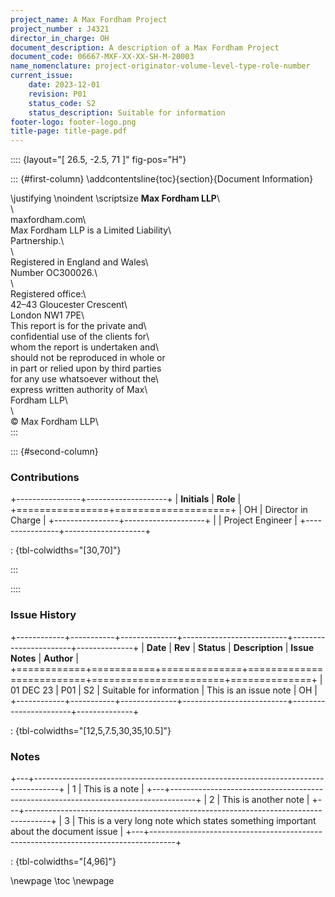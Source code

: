 ```yaml
---
project_name: A Max Fordham Project
project_number : J4321
director_in_charge: OH
document_description: A description of a Max Fordham Project
document_code: 06667-MXF-XX-XX-SH-M-20003
name_nomenclature: project-originator-volume-level-type-role-number
current_issue:
    date: 2023-12-01
    revision: P01
    status_code: S2
    status_description: Suitable for information
footer-logo: footer-logo.png
title-page: title-page.pdf
---
```


:::: {layout="[ 26.5, -2.5, 71 ]" fig-pos="H"}

::: {#first-column}
\addcontentsline{toc}{section}{Document Information}

\justifying \noindent \scriptsize __Max Fordham LLP__\                      
\                                         
maxfordham.com\                           
Max Fordham LLP is a Limited Liability\   
Partnership.\                             
\                                         
Registered in England and Wales\          
Number OC300026.\                         
\                                         
Registered office:\                       
42–43 Gloucester Crescent\                
London NW1 7PE\                           
This report is for the private and\       
confidential use of the clients for\      
whom the report is undertaken and\     
should not be reproduced in whole or\
in part or relied upon by third parties\
for any use whatsoever without the\       
express written authority of Max\         
Fordham LLP\                              
\                                         
© Max Fordham LLP\      
:::

::: {#second-column}


### Contributions

+----------------+--------------------+
| **Initials**   | **Role**           |
+================+====================+
| OH             | Director in Charge |
+----------------+--------------------+
|                | Project Engineer   |
+----------------+--------------------+

: {tbl-colwidths="[30,70]"}

:::

::::

### Issue History

+------------+-----------+--------------+--------------------------+-----------------------+--------------+
| **Date**   | **Rev**   | **Status**   | **Description**          | **Issue Notes**       | **Author**   |
+============+===========+==============+==========================+=======================+==============+
| 01 DEC 23  | P01       | S2           | Suitable for information | This is an issue note | OH           |
+------------+-----------+--------------+--------------------------+-----------------------+--------------+

: {tbl-colwidths="[12,5,7.5,30,35,10.5]"}


### Notes

+---+------------------------------------------------------------------------------------+
| 1 | This is a note                                                                     |
+---+------------------------------------------------------------------------------------+
| 2 | This is another note                                                               |
+---+------------------------------------------------------------------------------------+
| 3 | This is a very long note which states something important about the document issue |
+---+------------------------------------------------------------------------------------+

: {tbl-colwidths="[4,96]"}


\newpage
\toc
\newpage
